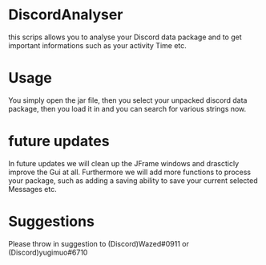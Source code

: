 # DiscordAnalyser
this scrips allows you to analyse your Discord data package and to get important informations such as your activity Time etc.

# Usage
You simply open the jar file, then you select your unpacked discord data package, then you load it in and you can search for various strings now.

# future updates
In future updates we will clean up the JFrame windows and drascticly improve the Gui at all.
Furthermore we will add more functions to process your package,
such as adding a saving ability to save your current selected Messages etc.

# Suggestions
Please throw in suggestion to (Discord)Wazed#0911 or (Discord)yugimuo#6710
